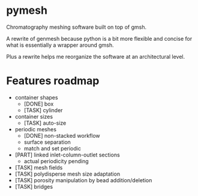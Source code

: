 # pymesh

Chromatography meshing software built on top of gmsh.

A rewrite of genmesh because python is a bit more flexible and concise for what is essentially a wrapper around gmsh. 

Plus a rewrite helps me reorganize the software at an architectural level. 

# Features roadmap
- container shapes
    - [DONE] box
    - [TASK] cylinder
- container sizes
    - [TASK] auto-size
- periodic meshes
    - [DONE] non-stacked workflow
    - surface separation
    - match and set periodic
- [PART] linked inlet-column-outlet sections
    - actual periodicity pending
- [TASK] mesh fields
- [TASK] polydisperse mesh size adaptation
- [TASK] porosity manipulation by bead addition/deletion
- [TASK] bridges
